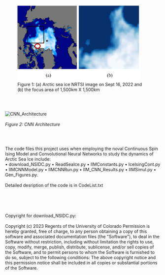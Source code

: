 [Hidden comment]: # 

<!---
!["Figure 1: Arctic sea ice and the focus area"](/images/Figure1.jpg)
-->

<figure>
    <img src="/images/Figure1.jpg" width="400" height="250">
    <figcaption> Figure 1: (a) Arctic sea ice NRTSI image on Sept 16, 2022 and (b) the focus area of 1,500km X 1,500km </figcaption>
</figure>

<br/><br/>

![CNN_Architecture](https://github.com/Watermelon-Addict/IM-Study-on-Sea-Ice/assets/160803085/a573a168-5530-4ee0-9103-0bad447cb3cc)
<br/><br/>
*Figure 2: CNN Architecture*

<br/><br/>

The code files this project uses when employing the noval Continuous Spin Ising Model and Convolutional Neural Networks to study the dynamics of Arctic Sea Ice include:  
•	download_NSIDC.py
•	ReadSeaIce.py
•	IIMConstants.py
•	IceIsingCont.py
•	IIMCNNModel.py
•	IIMCNNRun.py
•	IIM_CNN_Results.py
•	IIMSimul.py
•	Gen_Figures.py.
<br/><br/>
Detailed desription of the code is in CodeList.txt

<br/><br/>
<br/><br/>
Copyright for download_NSIDC.py:
<br/><br/>
Copyright (c) 2023 Regents of the University of Colorado
Permission is hereby granted, free of charge, to any person obtaining
a copy of this software and associated documentation files (the "Software"),
to deal in the Software without restriction, including without limitation
the rights to use, copy, modify, merge, publish, distribute, sublicense,
and/or sell copies of the Software, and to permit persons to whom the
Software is furnished to do so, subject to the following conditions:
The above copyright notice and this permission notice shall be included
in all copies or substantial portions of the Software.


